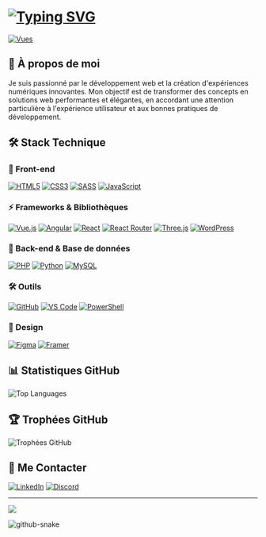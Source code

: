 <div align="left">

# [![Typing SVG](https://readme-typing-svg.demolab.com?font=Poppins&size=30&duration=3000&pause=1000&color=FFFFFF&left=true&vleft=true&random=false&width=600&lines=Salut%2C+je+suis+Jules+LARUE+%F0%9F%91%8B;D%C3%A9veloppeur+Full+Stack+Passionn%C3%A9)](https://git.io/typing-svg)

[![Vues](https://komarev.com/ghpvc/?username=SraaaamX&label=Vues%20du%20profil&color=0e75b6&style=flat)](https://github.com/SraaaamX)

</div>

## 💫 À propos de moi

Je suis passionné par le développement web et la création d'expériences numériques innovantes. Mon objectif est de transformer des concepts en solutions web performantes et élégantes, en accordant une attention particulière à l'expérience utilisateur et aux bonnes pratiques de développement.

## 🛠️ Stack Technique

<div align="left">

### 🎨 Front-end
[![HTML5](https://img.shields.io/badge/html5-%23E34F26.svg?style=for-the-badge&logo=html5&logoColor=white)](https://github.com/SraaaamX)
[![CSS3](https://img.shields.io/badge/css3-%231572B6.svg?style=for-the-badge&logo=css3&logoColor=white)](https://github.com/SraaaamX)
[![SASS](https://img.shields.io/badge/SASS-hotpink.svg?style=for-the-badge&logo=SASS&logoColor=white)](https://github.com/SraaaamX)
[![JavaScript](https://img.shields.io/badge/javascript-%23323330.svg?style=for-the-badge&logo=javascript&logoColor=%23F7DF1E)](https://github.com/SraaaamX)

### ⚡ Frameworks & Bibliothèques
[![Vue.js](https://img.shields.io/badge/vue.js-%2335495e.svg?style=for-the-badge&logo=vuedotjs&logoColor=%234FC08D)](https://github.com/SraaaamX)
[![Angular](https://img.shields.io/badge/angular-%23DD0031.svg?style=for-the-badge&logo=angular&logoColor=white)](https://github.com/SraaaamX)
[![React](https://img.shields.io/badge/react-%2320232a.svg?style=for-the-badge&logo=react&logoColor=%2361DAFB)](https://github.com/SraaaamX)
[![React Router](https://img.shields.io/badge/React_Router-CA4245?style=for-the-badge&logo=react-router&logoColor=white)](https://github.com/SraaaamX)
[![Three.js](https://img.shields.io/badge/threejs-black?style=for-the-badge&logo=three.js&logoColor=white)](https://github.com/SraaaamX)
[![WordPress](https://img.shields.io/badge/WordPress-%23117AC9.svg?style=for-the-badge&logo=WordPress&logoColor=white)](https://github.com/SraaaamX)

### 🔧 Back-end & Base de données
[![PHP](https://img.shields.io/badge/php-%23777BB4.svg?style=for-the-badge&logo=php&logoColor=white)](https://github.com/SraaaamX)
[![Python](https://img.shields.io/badge/python-3670A0?style=for-the-badge&logo=python&logoColor=ffdd54)](https://github.com/SraaaamX)
[![MySQL](https://img.shields.io/badge/mysql-4479A1.svg?style=for-the-badge&logo=mysql&logoColor=white)](https://github.com/SraaaamX)

### 🛠️ Outils
[![GitHub](https://img.shields.io/badge/github-%23121011.svg?style=for-the-badge&logo=github&logoColor=white)](https://github.com/SraaaamX)
[![VS Code](https://img.shields.io/badge/VS%20Code-0078d7.svg?style=for-the-badge&logo=visual-studio-code&logoColor=white)](https://github.com/SraaaamX)
[![PowerShell](https://img.shields.io/badge/PowerShell-%235391FE.svg?style=for-the-badge&logo=powershell&logoColor=white)](https://github.com/SraaaamX)

### 🎨 Design
[![Figma](https://img.shields.io/badge/figma-%23F24E1E.svg?style=for-the-badge&logo=figma&logoColor=white)](https://github.com/SraaaamX)
[![Framer](https://img.shields.io/badge/Framer-black?style=for-the-badge&logo=framer&logoColor=blue)](https://github.com/SraaaamX)

</div>

## 📊 Statistiques GitHub

<div align="left">

![Top Languages](https://github-readme-stats.vercel.app/api/top-langs/?username=SraaaamX&theme=radical&hide_border=true&include_all_commits=true&count_private=true&layout=compact)

</div>

## 🏆 Trophées GitHub
<div align="left">

![Trophées GitHub](https://github-profile-trophy.vercel.app/?username=SraaaamX&theme=radical&no-frame=true&no-bg=false&margin-w=4)

</div>

## 🤝 Me Contacter

<div align="left">

[![LinkedIn](https://img.shields.io/badge/LinkedIn-%230077B5.svg?logo=linkedin&logoColor=white&style=for-the-badge)](https://www.linkedin.com/in/jules-lae/)
[![Discord](https://img.shields.io/badge/Discord-%237289DA.svg?logo=discord&logoColor=white&style=for-the-badge)](https://discord.gg/SramX#2350)

</div>

---
<div align="left">
  
[![](https://visitcount.itsvg.in/api?id=SraaaamX&icon=0&color=0)](https://visitcount.itsvg.in)

</div>

<picture>
  <source media="(prefers-color-scheme: dark)" srcset="https://raw.githubusercontent.com/tobiasmeyhoefer/tobiasmeyhoefer/output/github-snake-dark.svg" />
  <source media="(prefers-color-scheme: light)" srcset="https://raw.githubusercontent.com/tobiasmeyhoefer/tobiasmeyhoefer/output/github-snake.svg" />
  <img alt="github-snake" src="https://raw.githubusercontent.com/tobiasmeyhoefer/tobiasmeyhoefer/output/github-snake.svg" />
</picture>


